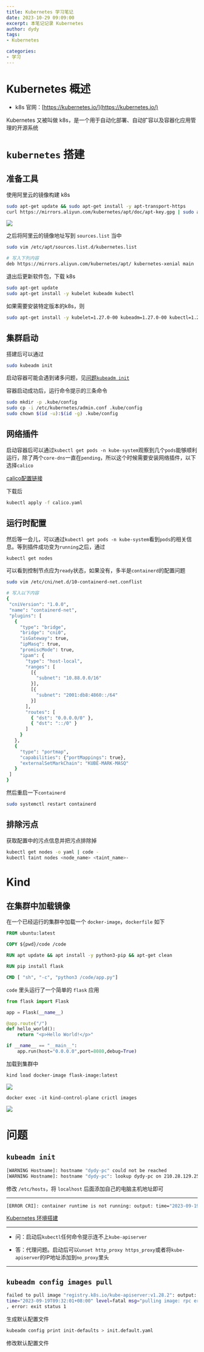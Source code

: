 ```yaml
---
title: Kubernetes 学习笔记
date: 2023-10-29 09:09:00
excerpt: 本笔记记录 Kubernetes
author: dydy
tags:
- Kubernetes

categories:
- 学习
---
```


# Kubernetes 概述

- k8s 官网：[https://kubernetes.io/](https://kubernetes.io/)

Kubernetes 又被叫做 k8s，是一个用于自动化部署、自动扩容以及容器化应用管理的开源系统

# `kubernetes` 搭建

## 准备工具

使用阿里云的镜像构建 k8s

```bash
sudo apt-get update && sudo apt-get install -y apt-transport-https
curl https://mirrors.aliyun.com/kubernetes/apt/doc/apt-key.gpg | sudo apt-key add -
```

![](../assets/kubernetes/OQ4Ib3kX8oPLdMxC3MZcdZmmnNf.png)

之后将阿里云的镜像地址写到 `sources.list` 当中

```bash
sudo vim /etc/apt/sources.list.d/kubernetes.list

# 写入下列内容
deb https://mirrors.aliyun.com/kubernetes/apt/ kubernetes-xenial main
```

退出后更新软件包，下载 k8s

```bash
sudo apt-get update
sudo apt-get install -y kubelet kubeadm kubectl
```

如果需要安装特定版本的k8s，则

```bash
sudo apt-get install -y kubelet=1.27.0-00 kubeadm=1.27.0-00 kubectl=1.27.0-00
```
## 集群启动

搭建后可以通过

```bash
sudo kubeadm init
```

启动容器可能会遇到诸多问题，见[问题`kubeadm init`](#kubeadm-init)

容器启动成功后，运行命令提示的三条命令

```bash
sudo mkdir -p .kube/config
sudo cp -i /etc/kubernetes/admin.conf .kube/config
sudo chown $(id -u):$(id -g) .kube/config
```

## 网络插件

启动容器后可以通过`kubectl get pods -n kube-system`观察到几个`pods`能够顺利运行，除了两个`core-dns`一直在`pending`，所以这个时候需要安装网络插件，以下选择`calico`

[calico配置链接](../assets/kubernetes/calico.yaml)

下载后

```bash
kubectl apply -f calico.yaml
```

## 运行时配置

然后等一会儿，可以通过`kubectl get pods -n kube-system`看到`pods`的相关信息。等到插件成功变为`running`之后，通过

```bash
kubectl get nodes
```

可以看到控制节点应为`ready`状态，如果没有，多半是`containerd`的配置问题

```bash
sudo vim /etc/cni/net.d/10-containerd-net.conflist

# 写入以下内容
{
 "cniVersion": "1.0.0",
 "name": "containerd-net",
 "plugins": [
   {
     "type": "bridge",
     "bridge": "cni0",
     "isGateway": true,
     "ipMasq": true,
     "promiscMode": true,
     "ipam": {
       "type": "host-local",
       "ranges": [
         [{
           "subnet": "10.88.0.0/16"
         }],
         [{
           "subnet": "2001:db8:4860::/64"
         }]
       ],
       "routes": [
         { "dst": "0.0.0.0/0" },
         { "dst": "::/0" }
       ]
     }
   },
   {
     "type": "portmap",
     "capabilities": {"portMappings": true},
     "externalSetMarkChain": "KUBE-MARK-MASQ"
   }
 ]
}
```

然后重启一下`containerd`

```bash
sudo systemctl restart containerd
```

## 排除污点

获取配置中的污点信息并把污点排除掉

```bash
kubectl get nodes -o yaml | code -
kubectl taint nodes <node_name> <taint_name>-
```


# Kind

## 在集群中加载镜像

在一个已经运行的集群中加载一个 `docker-image`，`dockerfile` 如下

```dockerfile
FROM ubuntu:latest

COPY ${pwd}/code /code

RUN apt update && apt install -y python3-pip && apt-get clean

RUN pip install flask

CMD [ "sh", "-c", "python3 /code/app.py"]
```

`code` 里头运行了一个简单的 `flask` 应用

```python
from flask import Flask

app = Flask(__name__)

@app.route("/")
def hello_world():
    return "<p>Hello World!</p>"

if __name__ == "__main__":
    app.run(host="0.0.0.0",port=8080,debug=True)
```

加载到集群中

```bash
kind load docker-image flask-image:latest
```

![](../assets/kubernetes/O2hIbVjzkoI2bfxS3QVcdavHnAf.png)

```shell
docker exec -it kind-control-plane crictl images
```

![](../assets/kubernetes/TxjHbHJVsoPjNXxnIoLc8IuFnwc.png)

# 问题

## `kubeadm init`

```bash
[WARNING Hostname]: hostname "dydy-pc" could not be reached
[WARNING Hostname]: hostname "dydy-pc": lookup dydy-pc on 210.28.129.251:53: no such host
```

修改 `/etc/hosts`，将 `localhost` 后面添加自己的电脑主机地址即可

---

```bash
[ERROR CRI]: container runtime is not running: output: time="2023-09-19T09:03:23+08:00" level=fatal msg="validace connection: CRI v1 runtime API is not implemented for endpoint \"unix:///var/run/containerd/containerd.sock\": rpc error: code = Unimplemented desc = unknown service runtime.v1.RuntimeService"
```

[Kubernetes 环境搭建](https://yxrt3ryg3jg.feishu.cn/docx/Xru9d9V7MoSk5kxsFJXcqtUjn2c#part-RfVPd1aHPoNdExx7ppqcVT9Gn6f)

---

- 问：启动后`kubectl`任何命令提示连不上`kube-apiserver`

- 答：代理问题。启动后可以`unset http_proxy https_proxy`或者将`kube-apiserver`的IP地址添加到`no_proxy`里头


---



## `kubeadm config images pull`

```bash
failed to pull image "registry.k8s.io/kube-apiserver:v1.28.2": output: E0919 09:32:01.239971   35982 remote_image.go:171] "PullImage from image service failed" err="rpc error: code = Unavailable desc = connection error: desc = \"transport: Error while dialing dial unix /var/run/containerd/containerd.sock: connect: permission denied\"" image="registry.k8s.io/kube-apiserver:v1.28.2"
time="2023-09-19T09:32:01+08:00" level=fatal msg="pulling image: rpc error: code = Unavailable desc = connection error: desc = \"transport: Error while dialing dial unix /var/run/containerd/containerd.sock: connect: permission denied\""
, error: exit status 1
```

生成默认配置文件

```bash
kubeadm config print init-defaults > init.default.yaml
```

修改默认配置文件
